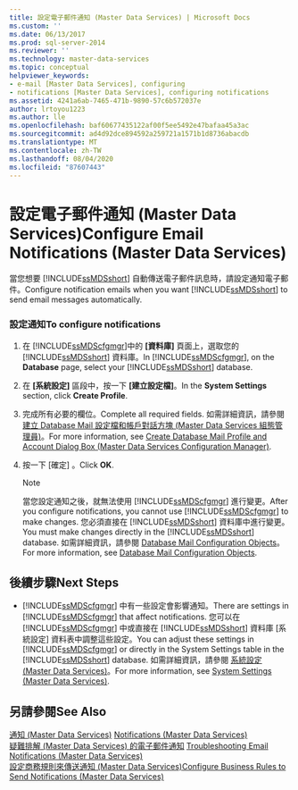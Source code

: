 ```yaml
---
title: 設定電子郵件通知 (Master Data Services) | Microsoft Docs
ms.custom: ''
ms.date: 06/13/2017
ms.prod: sql-server-2014
ms.reviewer: ''
ms.technology: master-data-services
ms.topic: conceptual
helpviewer_keywords:
- e-mail [Master Data Services], configuring
- notifications [Master Data Services], configuring notifications
ms.assetid: 4241a6ab-7465-471b-9890-57c6b572037e
author: lrtoyou1223
ms.author: lle
ms.openlocfilehash: baf60677435122af00f5ee5492e47bafaa45a3ac
ms.sourcegitcommit: ad4d92dce894592a259721a1571b1d8736abacdb
ms.translationtype: MT
ms.contentlocale: zh-TW
ms.lasthandoff: 08/04/2020
ms.locfileid: "87607443"
---
```

# <a name="configure-email-notifications-master-data-services"></a><span data-ttu-id="cea9c-102">設定電子郵件通知 (Master Data Services)</span><span class="sxs-lookup"><span data-stu-id="cea9c-102">Configure Email Notifications (Master Data Services)</span></span>
  <span data-ttu-id="cea9c-103">當您想要 [!INCLUDE[ssMDSshort](../includes/ssmdsshort-md.md)] 自動傳送電子郵件訊息時，請設定通知電子郵件。</span><span class="sxs-lookup"><span data-stu-id="cea9c-103">Configure notification emails when you want [!INCLUDE[ssMDSshort](../includes/ssmdsshort-md.md)] to send email messages automatically.</span></span>  
  
### <a name="to-configure-notifications"></a><span data-ttu-id="cea9c-104">設定通知</span><span class="sxs-lookup"><span data-stu-id="cea9c-104">To configure notifications</span></span>  
  
1.  <span data-ttu-id="cea9c-105">在 [!INCLUDE[ssMDScfgmgr](../includes/ssmdscfgmgr-md.md)]中的 **[資料庫]** 頁面上，選取您的 [!INCLUDE[ssMDSshort](../includes/ssmdsshort-md.md)] 資料庫。</span><span class="sxs-lookup"><span data-stu-id="cea9c-105">In [!INCLUDE[ssMDScfgmgr](../includes/ssmdscfgmgr-md.md)], on the **Database** page, select your [!INCLUDE[ssMDSshort](../includes/ssmdsshort-md.md)] database.</span></span>  
  
2.  <span data-ttu-id="cea9c-106">在 **[系統設定]** 區段中，按一下 **[建立設定檔]**。</span><span class="sxs-lookup"><span data-stu-id="cea9c-106">In the **System Settings** section, click **Create Profile**.</span></span>  
  
3.  <span data-ttu-id="cea9c-107">完成所有必要的欄位。</span><span class="sxs-lookup"><span data-stu-id="cea9c-107">Complete all required fields.</span></span> <span data-ttu-id="cea9c-108">如需詳細資訊，請參閱[建立 Database Mail 設定檔和帳戶對話方塊 &#40;Master Data Services 組態管理員&#41;](../../2014/master-data-services/create-database-mail-profile-and-account-dialog-box.md)。</span><span class="sxs-lookup"><span data-stu-id="cea9c-108">For more information, see [Create Database Mail Profile and Account Dialog Box &#40;Master Data Services Configuration Manager&#41;](../../2014/master-data-services/create-database-mail-profile-and-account-dialog-box.md).</span></span>  
  
4.  <span data-ttu-id="cea9c-109">按一下 [確定]  。</span><span class="sxs-lookup"><span data-stu-id="cea9c-109">Click **OK**.</span></span>  
  
    > [!NOTE]  
    >  <span data-ttu-id="cea9c-110">當您設定通知之後，就無法使用 [!INCLUDE[ssMDScfgmgr](../includes/ssmdscfgmgr-md.md)] 進行變更。</span><span class="sxs-lookup"><span data-stu-id="cea9c-110">After you configure notifications, you cannot use [!INCLUDE[ssMDScfgmgr](../includes/ssmdscfgmgr-md.md)] to make changes.</span></span> <span data-ttu-id="cea9c-111">您必須直接在 [!INCLUDE[ssMDSshort](../includes/ssmdsshort-md.md)] 資料庫中進行變更。</span><span class="sxs-lookup"><span data-stu-id="cea9c-111">You must make changes directly in the [!INCLUDE[ssMDSshort](../includes/ssmdsshort-md.md)] database.</span></span> <span data-ttu-id="cea9c-112">如需詳細資訊，請參閱 [Database Mail Configuration Objects](../relational-databases/database-mail/database-mail-configuration-objects.md)。</span><span class="sxs-lookup"><span data-stu-id="cea9c-112">For more information, see [Database Mail Configuration Objects](../relational-databases/database-mail/database-mail-configuration-objects.md).</span></span>  
  
## <a name="next-steps"></a><span data-ttu-id="cea9c-113">後續步驟</span><span class="sxs-lookup"><span data-stu-id="cea9c-113">Next Steps</span></span>  
  
-   <span data-ttu-id="cea9c-114">[!INCLUDE[ssMDScfgmgr](../includes/ssmdscfgmgr-md.md)] 中有一些設定會影響通知。</span><span class="sxs-lookup"><span data-stu-id="cea9c-114">There are settings in [!INCLUDE[ssMDScfgmgr](../includes/ssmdscfgmgr-md.md)] that affect notifications.</span></span> <span data-ttu-id="cea9c-115">您可以在 [!INCLUDE[ssMDScfgmgr](../includes/ssmdscfgmgr-md.md)] 中或直接在 [!INCLUDE[ssMDSshort](../includes/ssmdsshort-md.md)] 資料庫 [系統設定] 資料表中調整這些設定。</span><span class="sxs-lookup"><span data-stu-id="cea9c-115">You can adjust these settings in [!INCLUDE[ssMDScfgmgr](../includes/ssmdscfgmgr-md.md)] or directly in the System Settings table in the [!INCLUDE[ssMDSshort](../includes/ssmdsshort-md.md)] database.</span></span> <span data-ttu-id="cea9c-116">如需詳細資訊，請參閱 [系統設定 &#40;Master Data Services&#41;](system-settings-master-data-services.md)。</span><span class="sxs-lookup"><span data-stu-id="cea9c-116">For more information, see [System Settings &#40;Master Data Services&#41;](system-settings-master-data-services.md).</span></span>  
  
## <a name="see-also"></a><span data-ttu-id="cea9c-117">另請參閱</span><span class="sxs-lookup"><span data-stu-id="cea9c-117">See Also</span></span>  
 <span data-ttu-id="cea9c-118">[通知 &#40;Master Data Services&#41;](../../2014/master-data-services/notifications-master-data-services.md) </span><span class="sxs-lookup"><span data-stu-id="cea9c-118">[Notifications &#40;Master Data Services&#41;](../../2014/master-data-services/notifications-master-data-services.md) </span></span>  
 <span data-ttu-id="cea9c-119">[疑難排解 (Master Data Services) 的電子郵件通知](https://social.technet.microsoft.com/wiki/contents/articles/troubleshooting-email-notifications-master-data-services.aspx) </span><span class="sxs-lookup"><span data-stu-id="cea9c-119">[Troubleshooting Email Notifications (Master Data Services)](https://social.technet.microsoft.com/wiki/contents/articles/troubleshooting-email-notifications-master-data-services.aspx) </span></span>  
 [<span data-ttu-id="cea9c-120">設定商務規則來傳送通知 &#40;Master Data Services&#41;</span><span class="sxs-lookup"><span data-stu-id="cea9c-120">Configure Business Rules to Send Notifications &#40;Master Data Services&#41;</span></span>](../../2014/master-data-services/configure-business-rules-to-send-notifications-master-data-services.md)  
  
  
